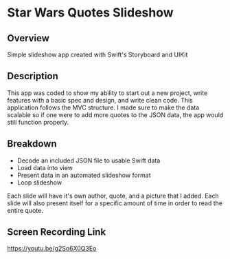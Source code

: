 #  Star Wars Quotes Slideshow

## Overview

Simple slideshow app created with Swift's Storyboard and UIKit

## Description

This app was coded to show my ability to start out a new project, write features with 
a basic spec and design, and write clean code. This application follows the MVC structure.
I made sure to make the data scalable so if one were to add more quotes to the JSON data, 
the app would still function properly.

## Breakdown

* Decode an included JSON file to usable Swift data
* Load data into view
* Present data in an automated slideshow format
* Loop slideshow

Each slide will have it's own author, quote, and a picture that I added. Each slide will
also present itself for a specific amount of time in order to read the entire quote.

## Screen Recording Link

https://youtu.be/g2So6X0Q3Eo
